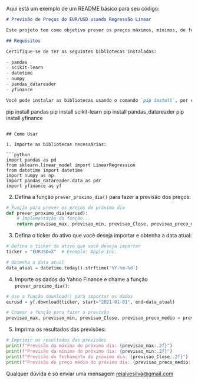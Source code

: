 Aqui está um exemplo de um README básico para seu código:

```markdown
# Previsão de Preços do EUR/USD usando Regressão Linear

Este projeto tem como objetivo prever os preços máximos, mínimos, de fechamento e o preço médio do par de moedas EUR/USD para o próximo dia usando regressão linear.

## Requisitos

Certifique-se de ter as seguintes bibliotecas instaladas:

- pandas
- scikit-learn
- datetime
- numpy
- pandas_datareader
- yfinance

Você pode instalar as bibliotecas usando o comando `pip install`, por exemplo:

```
pip install pandas
pip install scikit-learn
pip install pandas_datareader
pip install yfinance
```

## Como Usar

1. Importe as bibliotecas necessárias:

```python
import pandas as pd
from sklearn.linear_model import LinearRegression
from datetime import datetime
import numpy as np
import pandas_datareader.data as pdr
import yfinance as yf
```

2. Defina a função `prever_proximo_dia()` para fazer a previsão dos preços:

```python
# Função para prever os preços do próximo dia
def prever_proximo_dia(eurusd):
    # Implementação da função...
    return previsao_max, previsao_min, previsao_Close, previsao_preco_medio
```

3. Defina o ticker do ativo que você deseja importar e obtenha a data atual:

```python
# Defina o ticker do ativo que você deseja importar
ticker = "EURUSD=X"  # Exemplo: Apple Inc.

# Obtenha a data atual
data_atual = datetime.today().strftime('%Y-%m-%d')
```

4. Importe os dados do Yahoo Finance e chame a função `prever_proximo_dia()`:

```python
# Use a função download() para importar os dados
eurusd = yf.download(ticker, start="2021-01-01", end=data_atual)

# Chamar a função para fazer a previsão
previsao_max, previsao_min, previsao_Close, previsao_preco_medio = prever_proximo_dia(eurusd)
```

5. Imprima os resultados das previsões:

```python
# Imprimir os resultados das previsões
print(f"Previsão da máxima do próximo dia: {previsao_max:.2f}")
print(f"Previsão da mínima do próximo dia: {previsao_min:.2f}")
print(f"Previsão do fechamento do próximo dia: {previsao_Close:.2f}")
print(f"Previsão do preço médio do próximo dia: {previsao_preco_medio:.2f}")
```

Qualquer dúvida é só enviar uma mensagem
reialvesilva@gmail.com



